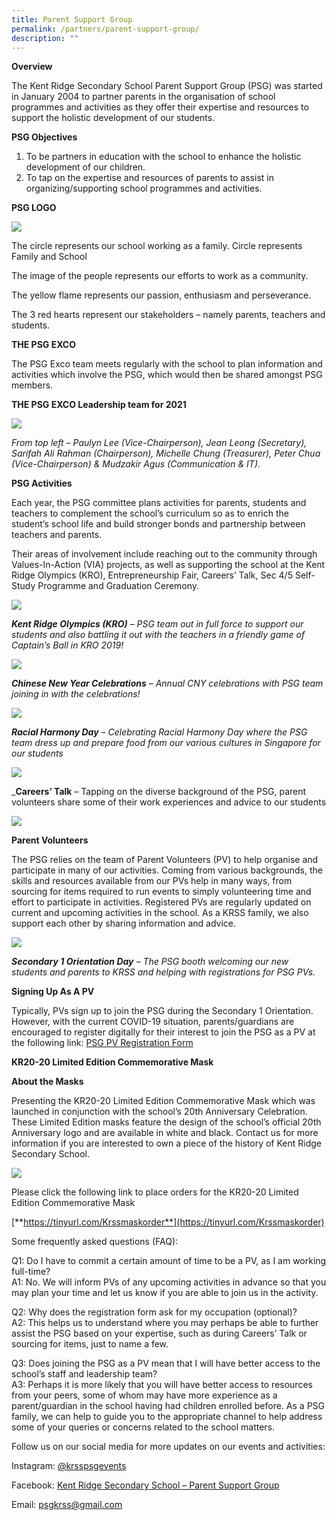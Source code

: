 ```yaml
---
title: Parent Support Group
permalink: /partners/parent-support-group/
description: ""
---
```

**Overview**

The Kent Ridge Secondary School Parent Support Group (PSG) was started in January 2004 to partner parents in the organisation of school programmes and activities as they offer their expertise and resources to support the holistic development of our students.

**PSG Objectives**

1.  To be partners in education with the school to enhance the holistic development of our children.
2.  To tap on the expertise and resources of parents to assist in organizing/supporting school programmes and activities.

**PSG LOGO**

![](/images/psg3.jpg)

The circle represents our school working as a family. Circle represents Family and School

The image of the people represents our efforts to work as a community.

The yellow flame represents our passion, enthusiasm and perseverance.

The 3 red hearts represent our stakeholders – namely parents, teachers and students.

**THE PSG EXCO**

The PSG Exco team meets regularly with the school to plan information and activities which involve the PSG, which would then be shared amongst PSG members.

**THE PSG EXCO Leadership team for 2021**

![](/images/PSG-Exco-e1610581596977-768x822.jpg)

_From top left – Paulyn Lee (Vice-Chairperson), Jean Leong (Secretary), Sarifah Ali Rahman (Chairperson), Michelle Chung (Treasurer), Peter Chua (Vice-Chairperson) & Mudzakir Agus (Communication & IT)._

**PSG Activities**

Each year, the PSG committee plans activities for parents, students and teachers to complement the school’s curriculum so as to enrich the student’s school life and build stronger bonds and partnership between teachers and parents.

Their areas of involvement include reaching out to the community through Values-In-Action (VIA) projects, as well as supporting the school at the Kent Ridge Olympics (KRO), Entrepreneurship Fair, Careers’ Talk, Sec 4/5 Self-Study Programme and Graduation Ceremony.

![](/images/kro%20psg.png)

_**Kent Ridge Olympics (KRO)** – PSG team out in full force to support our students and also battling it out with the teachers in a friendly game of Captain’s Ball in KRO 2019!_

![](/images/cny%20psg.png)

_**Chinese New Year Celebrations** – Annual CNY celebrations with PSG team joining in with the celebrations!_

![](/images/rhd%20psg.png)

_**Racial Harmony Day** – Celebrating Racial Harmony Day where the PSG team dress up and prepare food from our various cultures in Singapore for our students_

![](/images/Careers’%20Talk%20psg.jpg)

_**Careers’ Talk** – Tapping on the diverse background of the PSG, parent volunteers share some of their work experiences and advice to our students

![](/images/PSG-9.jpg)

**Parent Volunteers**

The PSG relies on the team of Parent Volunteers (PV) to help organise and participate in many of our activities. Coming from various backgrounds, the skills and resources available from our PVs help in many ways, from sourcing for items required to run events to simply volunteering time and effort to participate in activities. Registered PVs are regularly updated on current and upcoming activities in the school. As a KRSS family, we also support each other by sharing information and advice.

![](/images/Secondary%201%20Orientation%20Day.jpg)

_**Secondary 1 Orientation Day** – The PSG booth welcoming our new students and parents to KRSS and helping with registrations for PSG PVs._

**Signing Up As A PV**

Typically, PVs sign up to join the PSG during the Secondary 1 Orientation. However, with the current COVID-19 situation, parents/guardians are encouraged to register digitally for their interest to join the PSG as a PV at the following link: [PSG PV Registration Form](https://forms.gle/c8N2Xtr9zU8C4BNe8)

**KR20-20 Limited Edition Commemorative Mask**

**About the Masks**

Presenting the KR20-20 Limited Edition Commemorative Mask which was launched in conjunction with the school’s 20th Anniversary Celebration. These Limited Edition masks feature the design of the school’s official 20th Anniversary logo and are available in white and black. Contact us for more information if you are interested to own a piece of the history of Kent Ridge Secondary School.

![](/images/About%20the%20Masks.png)

Please click the following link to place orders for the KR20-20 Limited Edition Commemorative Mask

[**https://tinyurl.com/Krssmaskorder**](https://tinyurl.com/Krssmaskorder)

Some frequently asked questions (FAQ):

Q1: Do I have to commit a certain amount of time to be a PV, as I am working full-time?  
A1: No. We will inform PVs of any upcoming activities in advance so that you may plan your time and let us know if you are able to join us in the activity.

Q2: Why does the registration form ask for my occupation (optional)?  
A2: This helps us to understand where you may perhaps be able to further assist the PSG based on your expertise, such as during Careers’ Talk or sourcing for items, just to name a few.

Q3: Does joining the PSG as a PV mean that I will have better access to the school’s staff and leadership team?  
A3: Perhaps it is more likely that you will have better access to resources from your peers, some of whom may have more experience as a parent/guardian in the school having had children enrolled before. As a PSG family, we can help to guide you to the appropriate channel to help address some of your queries or concerns related to the school matters.

Follow us on our social media for more updates on our events and activities:

Instagram: [@krsspsgevents](https://www.instagram.com/krsspsgevents/)

Facebook: [Kent Ridge Secondary School – Parent Support Group](https://www.facebook.com/krss.psg.sg/)

Email: [psgkrss@gmail.com](mailto:psgkrss@gmail.com)